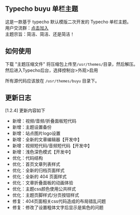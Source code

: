 ## Typecho **buyu** 单栏主题

这是一款基于 typecho 默认模版二次开发的 Typecho 单栏主题。<br>
用户交流群：[点击加入](https://qm.qq.com/q/PVln74J0UU)<br>
主题宗旨：简洁、简洁、还是简洁！

## 如何使用

下载 "主题压缩文件" 将压缩包上传至`/usr/themes/`目录，然后解压。<br>
然后进入Typecho后台，选择控制台>外观>启用

所有源代码应该放在 `/usr/themes/buyu` 目录下。

## 更新日志
[1.2.4] 更新内容如下
- 新增：视频/音频/折叠面板短代码
- 新增：主题设置备份
- 新增：站点图片logo设置
- 新增：全新的文章编辑器【开发中】
- 新增：视频短代码/音频短代码【开发中】
- 新增：浅色深色模式【开发中】
- 优化：代码结构
- 优化：首页文章列表样式
- 优化：全新的归档页面样式
- 优化：全新的 404 页面样式
- 优化：文章折叠面板的动画体验
- 优化：主题css颜色使用公共样式
- 优化：主题页脚样式/分页按钮样式
- 修复：404页面相关css代码造成的布局错乱问题
- 修复：修改了设置粗体文字后显示是紫色的问题